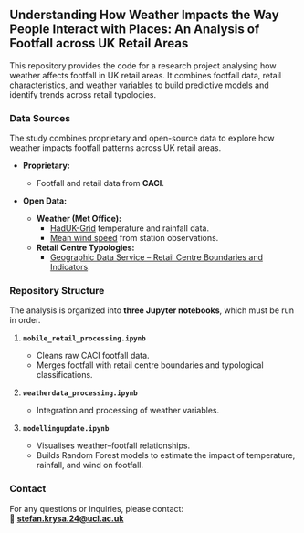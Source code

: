 ## Understanding How Weather Impacts the Way People Interact with Places: An Analysis of Footfall across UK Retail Areas

This repository provides the code for a research project analysing how weather affects footfall in UK retail areas. It combines footfall data, retail characteristics, and weather variables to build predictive models and identify trends across retail typologies.

### Data Sources
The study combines proprietary and open-source data to explore how weather impacts footfall patterns across UK retail areas.

- **Proprietary:**
  - Footfall and retail data from **CACI**.

- **Open Data:**
  - **Weather (Met Office):**
    - [HadUK-Grid](https://catalogue.ceda.ac.uk/uuid/f02cc6ddd92f45b18b9ab6ab544df7d9/) temperature and rainfall data.
    - [Mean wind speed](https://catalogue.ceda.ac.uk/uuid/91cb9985a6c2453d99084bde4ff5f314/) from station observations.
  - **Retail Centre Typologies:**
    - [Geographic Data Service – Retail Centre Boundaries and Indicators](https://data.geods.ac.uk/dataset/retail-centre-boundaries-and-open-indicators).

### Repository Structure

The analysis is organized into **three Jupyter notebooks**, which must be run in order.

1. **`mobile_retail_processing.ipynb`**  
   - Cleans raw CACI footfall data.
   - Merges footfall with retail centre boundaries and typological classifications. 

2. **`weatherdata_processing.ipynb`**  
   - Integration and processing of weather variables.

3. **`modellingupdate.ipynb`**
    - Visualises weather–footfall relationships.
    - Builds Random Forest models to estimate the impact of temperature, rainfall, and wind on footfall.

### Contact

For any questions or inquiries, please contact:  
📧 **stefan.krysa.24@ucl.ac.uk**
